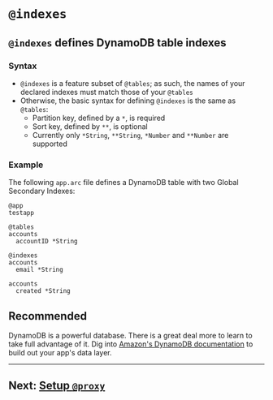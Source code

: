 # `@indexes`

## `@indexes` defines DynamoDB table indexes

### Syntax
- `@indexes` is a feature subset of `@tables`; as such, the names of your declared indexes must match those of your `@tables`
- Otherwise, the basic syntax for defining `@indexes` is the same as `@tables`:
  - Partition key, defined by a `*`, is required
  - Sort key, defined by `**`, is optional
  - Currently only `*String`, `**String`, `*Number` and `**Number` are supported

### Example

The following `app.arc` file defines a DynamoDB table with two Global Secondary Indexes:

```arc
@app
testapp

@tables
accounts
  accountID *String

@indexes
accounts
  email *String

accounts
  created *String
```

## Recommended

DynamoDB is a powerful database. There is a great deal more to learn to take full advantage of it. Dig into [Amazon's DynamoDB documentation](https://aws.amazon.com/documentation/dynamodb/) to build out your app's data layer.

---

## Next: [Setup `@proxy`](/reference/arc/proxy)
